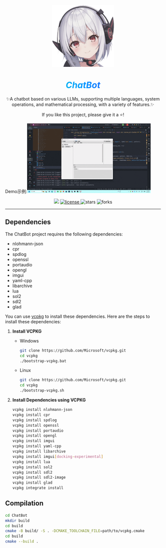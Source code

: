 <p align="center">
    <img src="https://github.com/NGLSG/ChatBot/raw/main/img/self.png" width="200" height="200" alt="ChatBot">
</p>

<div align="center">

<h1 style="background: linear-gradient(to right, #00ffcc, #0099ff, #6600ff); -webkit-background-clip: text; color: transparent; font-style: italic;">ChatBot</h1>


✨A chatbot based on various LLMs, supporting multiple languages, system operations, and mathematical processing, with a variety of features.✨

If you like this project, please give it a ⭐️!

</div>

Demo示例:![img.png](img/demo.gif)

<p align="center">
  <img src="https://img.shields.io/badge/Author-Ge%E6%B1%81%E8%8F%8C-yellow">
  <a href="https://raw.githubusercontent.com/NGLSG/ChatBot/main/LICENSE">
    <img src="https://img.shields.io/github/license/NGLSG/ChatBot" alt="license">
  </a>
  <img src="https://img.shields.io/github/stars/NGLSG/ChatBot.svg" alt="stars">
  <img src="https://img.shields.io/github/forks/NGLSG/ChatBot.svg" alt="forks">
</p>

---

## Dependencies

The ChatBot project requires the following dependencies:

* nlohmann-json
* cpr
* spdlog
* openssl
* portaudio
* opengl
* imgui
* yaml-cpp
* libarchive
* lua
* sol2
* sdl2
* glad

You can use [vcpkg](https://github.com/microsoft/vcpkg) to install these dependencies. Here are the steps to install these dependencies:

1. **Install VCPKG**
    * Windows
      ```bash
      git clone https://github.com/Microsoft/vcpkg.git
      cd vcpkg
      ./bootstrap-vcpkg.bat
      ```  
    * Linux
      ```bash
      git clone https://github.com/Microsoft/vcpkg.git
      cd vcpkg
      ./bootstrap-vcpkg.sh
      ```  

2. **Install Dependencies using VCPKG**
    ```bash
    vcpkg install nlohmann-json
    vcpkg install cpr
    vcpkg install spdlog
    vcpkg install openssl
    vcpkg install portaudio
    vcpkg install opengl
    vcpkg install imgui
    vcpkg install yaml-cpp
    vcpkg install libarchive
    vcpkg install imgui[docking-experimental]
    vcpkg install lua
    vcpkg install sol2
    vcpkg install sdl2
    vcpkg install sdl2-image
    vcpkg install glad
    vcpkg integrate install
    ```

## Compilation

```bash
cd ChatBot
mkdir build
cd build
cmake -B build/ -S . -DCMAKE_TOOLCHAIN_FILE=path/to/vcpkg.cmake
cd build
cmake --build .
